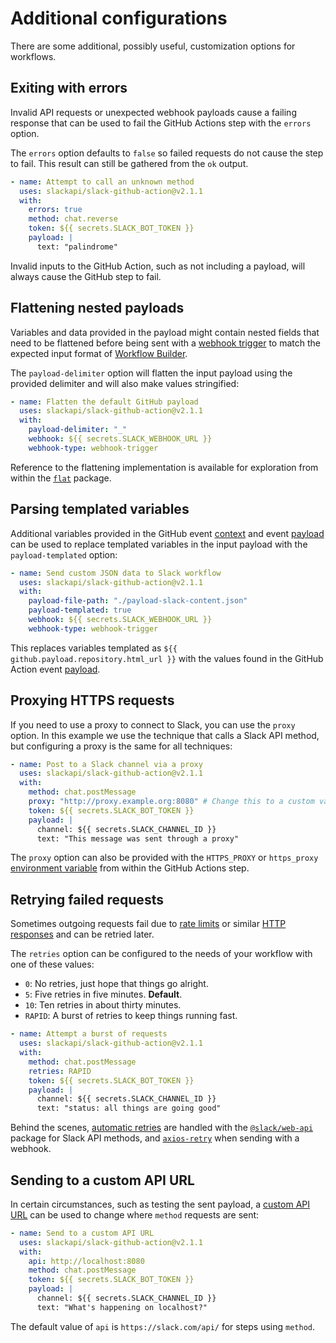 # Additional configurations

There are some additional, possibly useful, customization options for workflows.

## Exiting with errors

Invalid API requests or unexpected webhook payloads cause a failing response that can be used to fail the GitHub Actions step with the `errors` option.

The `errors` option defaults to `false` so failed requests do not cause the step to fail. This result can still be gathered from the `ok` output.

```yaml
- name: Attempt to call an unknown method
  uses: slackapi/slack-github-action@v2.1.1
  with:
    errors: true
    method: chat.reverse
    token: ${{ secrets.SLACK_BOT_TOKEN }}
    payload: |
      text: "palindrome"
```

Invalid inputs to the GitHub Action, such as not including a payload, will always cause the GitHub step to fail.

## Flattening nested payloads

Variables and data provided in the payload might contain nested fields that need to be flattened before being sent with a [webhook trigger](/tools/slack-github-action/sending-techniques/sending-data-webhook-slack-workflow) to match the expected input format of [Workflow Builder](https://slack.com/features/workflow-automation).

The `payload-delimiter` option will flatten the input payload using the provided delimiter and will also make values stringified:

```yaml
- name: Flatten the default GitHub payload
  uses: slackapi/slack-github-action@v2.1.1
  with:
    payload-delimiter: "_"
    webhook: ${{ secrets.SLACK_WEBHOOK_URL }}
    webhook-type: webhook-trigger
```

Reference to the flattening implementation is available for exploration from within the [`flat`](https://www.npmjs.com/package/flat) package.

## Parsing templated variables

Additional variables provided in the GitHub event [context](https://github.com/actions/toolkit/blob/main/packages/github/src/context.ts#L6) and event [payload](https://docs.github.com/en/webhooks/webhook-events-and-payloads) can be used to replace templated variables in the input payload with the `payload-templated` option:

```yaml
- name: Send custom JSON data to Slack workflow
  uses: slackapi/slack-github-action@v2.1.1
  with:
    payload-file-path: "./payload-slack-content.json"
    payload-templated: true
    webhook: ${{ secrets.SLACK_WEBHOOK_URL }}
    webhook-type: webhook-trigger
```

This replaces variables templated as `${{ github.payload.repository.html_url }}` with the values found in the GitHub Action event [payload](https://docs.github.com/en/webhooks/webhook-events-and-payloads).

## Proxying HTTPS requests

If you need to use a proxy to connect to Slack, you can use the `proxy` option. In this example we use the technique that calls a Slack API method, but configuring a proxy is the same for all techniques:

```yaml
- name: Post to a Slack channel via a proxy
  uses: slackapi/slack-github-action@v2.1.1
  with:
    method: chat.postMessage
    proxy: "http://proxy.example.org:8080" # Change this to a custom value
    token: ${{ secrets.SLACK_BOT_TOKEN }}
    payload: |
      channel: ${{ secrets.SLACK_CHANNEL_ID }}
      text: "This message was sent through a proxy"
```

The `proxy` option can also be provided with the `HTTPS_PROXY` or `https_proxy` [environment variable](https://docs.github.com/en/actions/writing-workflows/choosing-what-your-workflow-does/store-information-in-variables) from within the GitHub Actions step.

## Retrying failed requests

Sometimes outgoing requests fail due to [rate limits](https://docs.slack.dev/apis/web-api/rate-limits) or similar [HTTP responses](https://developer.mozilla.org/en-US/docs/Web/HTTP/Headers/Retry-After) and can be retried later.

The `retries` option can be configured to the needs of your workflow with one of these values:

- `0`: No retries, just hope that things go alright.
- `5`: Five retries in five minutes. **Default**.
- `10`: Ten retries in about thirty minutes.
- `RAPID`: A burst of retries to keep things running fast.

```yaml
- name: Attempt a burst of requests
  uses: slackapi/slack-github-action@v2.1.1
  with:
    method: chat.postMessage
    retries: RAPID
    token: ${{ secrets.SLACK_BOT_TOKEN }}
    payload: |
      channel: ${{ secrets.SLACK_CHANNEL_ID }}
      text: "status: all things are going good"
```

Behind the scenes, [automatic retries](https://tools.slack.dev/node-slack-sdk/web-api/#automatic-retries) are handled with the [`@slack/web-api`](https://tools.slack.dev/node-slack-sdk/web-api) package for Slack API methods, and [`axios-retry`](https://www.npmjs.com/package/axios-retry) when sending with a webhook.

## Sending to a custom API URL

In certain circumstances, such as testing the sent payload, a [custom API URL](https://tools.slack.dev/node-slack-sdk/web-api/#custom-api-url) can be used to change where `method` requests are sent:

```yaml
- name: Send to a custom API URL
  uses: slackapi/slack-github-action@v2.1.1
  with:
    api: http://localhost:8080
    method: chat.postMessage
    token: ${{ secrets.SLACK_BOT_TOKEN }}
    payload: |
      channel: ${{ secrets.SLACK_CHANNEL_ID }}
      text: "What's happening on localhost?"
```

The default value of `api` is `https://slack.com/api/` for steps using `method`.
